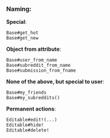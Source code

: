 ### Naming:

**Special**:
```
Base#get_hot
Base#get_new
```

**Object from attribute**:
```
Base#user_from_name
Base#subreddit_from_name
Base#submission_from_fname
```

**None of the above, but special to user**:
```
Base#my_friends
Base#my_subreddits()
```

**Permanent actions**:
```
Editable#edit!(...)
Editable#hide!
Editable#delete!
```